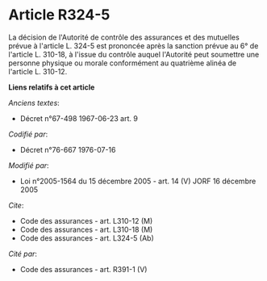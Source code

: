 # Article R324-5

La décision de l'Autorité de contrôle des assurances et des mutuelles prévue à l'article L. 324-5 est prononcée après la
sanction prévue au 6° de l'article L. 310-18, à l'issue du contrôle auquel l'Autorité peut soumettre une personne physique ou
morale conformément au quatrième alinéa de l'article L. 310-12.

**Liens relatifs à cet article**

_Anciens textes_:

  - Décret n°67-498 1967-06-23 art. 9

_Codifié par_:

  - Décret n°76-667 1976-07-16

_Modifié par_:

  - Loi n°2005-1564 du 15 décembre 2005 - art. 14 (V) JORF 16 décembre 2005

_Cite_:

  - Code des assurances - art. L310-12 (M)
  - Code des assurances - art. L310-18 (M)
  - Code des assurances - art. L324-5 (Ab)

_Cité par_:

  - Code des assurances - art. R391-1 (V)
